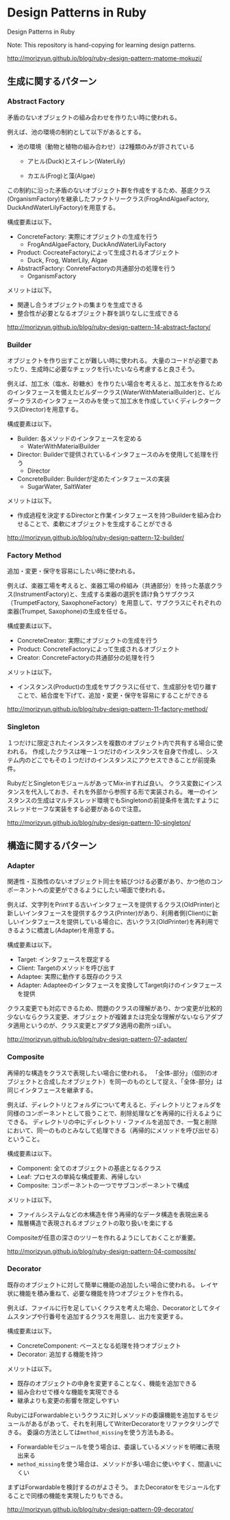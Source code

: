 # Design Patterns in Ruby

Design Patterns in Ruby

Note: This repository is hand-copying for learning design patterns.

http://morizyun.github.io/blog/ruby-design-pattern-matome-mokuzi/

## 生成に関するパターン

### Abstract Factory

矛盾のないオブジェクトの組み合わせを作りたい時に使われる。

例えば、池の環境の制約として以下があるとする。

- 池の環境（動物と植物の組み合わせ）は2種類のみが許されている
  - アヒル(Duck)とスイレン(WaterLily)

  - カエル(Frog)と藻(Algae)

この制約に沿った矛盾のないオブジェクト群を作成をするため、基底クラス(OrganismFactory)を継承したファクトリークラス(FrogAndAlgaeFactory, DuckAndWaterLilyFactory)を用意する。

構成要素は以下。

- ConcreteFactory: 実際にオブジェクトの生成を行う
  - FrogAndAlgaeFactory, DuckAndWaterLilyFactory
- Product: CocreateFactoryによって生成されるオブジェクト
  - Duck, Frog, WaterLily, Algae
- AbstractFactory: ConreteFactoryの共通部分の処理を行う
  - OrganismFactory

メリットは以下。

- 関連し合うオブジェクトの集まりを生成できる
- 整合性が必要となるオブジェクト群を誤りなしに生成できる


http://morizyun.github.io/blog/ruby-design-pattern-14-abstract-factory/

### Builder

オブジェクトを作り出すことが難しい時に使われる。
大量のコードが必要であったり、生成時に必要なチェックを行いたいなら考慮すると良さそう。

例えば、加工水（塩水、砂糖水）を作りたい場合を考えると、加工水を作るためのインタフェースを備えたビルダークラス(WaterWithMaterialBuilder)と、ビルダークラスのインタフェースのみを使って加工水を作成していくディレクタークラス(Director)を用意する。

構成要素は以下。

- Builder: 各メソッドのインタフェースを定める
  - WaterWithMaterialBuilder
- Director: Builderで提供されているインタフェースのみを使用して処理を行う
  - Director
- ConcreteBuilder: Builderが定めたインタフェースの実装
  - SugarWater, SaltWater

メリットは以下。

- 作成過程を決定するDirectorと作業インタフェースを持つBuilderを組み合わせることで、柔軟にオブジェクトを生成することができる


http://morizyun.github.io/blog/ruby-design-pattern-12-builder/

### Factory Method

追加・変更・保守を容易にしたい時に使われる。

例えば、楽器工場を考えると、楽器工場の枠組み（共通部分）を持った基底クラス(InstrumentFactory)と、生成する楽器の選択を請け負うサブクラス（TrumpetFactory, SaxophoneFactory）を用意して、サブクラスにそれぞれの楽器(Trumpet, Saxophone)の生成を任せる。

構成要素は以下。

- ConcreteCreator: 実際にオブジェクトの生成を行う
- Product: ConcreteFactoryによって生成されるオブジェクト
- Creator: ConcreteFactoryの共通部分の処理を行う

メリットは以下。

- インスタンス(Product)の生成をサブクラスに任せて、生成部分を切り離すことで、結合度を下げて、追加・変更・保守を容易にすることができる


http://morizyun.github.io/blog/ruby-design-pattern-11-factory-method/

### Singleton

１つだけに限定されたインスタンスを複数のオブジェクト内で共有する場合に使われる。
作成したクラスは唯一１つだけのインスタンスを自身で作成し、システム内のどこでもその１つだけのインスタンスにアクセスできることが前提条件。

RubyだとSingletonモジュールがあってMix-inすれば良い。
クラス変数にインスタンスを代入しておき、それを外部から参照する形で実装される。
唯一のインスタンスの生成はマルチスレッド環境でもSingletonの前提条件を満たすようにスレッドセーフな実装をする必要があるので注意。


http://morizyun.github.io/blog/ruby-design-pattern-10-singleton/

## 構造に関するパターン

### Adapter

関連性・互換性のないオブジェクト同士を結びつける必要があり、かつ他のコンポーネントへの変更ができるようにしたい場面で使われる。

例えば、文字列をPrintする古いインタフェースを提供するクラス(OldPrinter)と新しいインタフェースを提供するクラス(Printer)があり、利用者側(Client)に新しいインタフェースを提供している場合に、古いクラス(OldPrinter)を再利用できるように橋渡し(Adapter)を用意する。

構成要素は以下。

- Target: インタフェースを既定する
- Client: Targetのメソッドを呼び出す
- Adaptee: 実際に動作する既存のクラス
- Adapter: Adapteeのインタフェースを変換してTarget向けのインタフェースを提供

クラス変更でも対応できるため、問題のクラスの理解があり、かつ変更が比較的少ないならクラス変更、オブジェクトが複雑または完全な理解がないならアダプタ適用というのが、クラス変更とアダプタ適用の勘所っぽい。


http://morizyun.github.io/blog/ruby-design-pattern-07-adapter/

### Composite

再帰的な構造をクラスで表現したい場合に使われる。
「全体-部分」（個別のオブジェクトと合成したオブジェクト）を同一のものとして捉え、「全体-部分」は同じインタフェースを継承する。

例えば、ディレクトリとフォルダについて考えると、ディレクトリとフォルダを同様のコンポーネントとして扱うことで、削除処理などを再帰的に行えるようにできる。
ディレクトリの中にディレクトリ・ファイルを追加でき、一覧と削除において、同一のものとみなして処理できる（再帰的にメソッドを呼び出せる）ということ。

構成要素は以下。

- Component: 全てのオブジェクトの基底となるクラス
- Leaf: プロセスの単純な構成要素、再帰しない
- Composite: コンポーネントの一つでサブコンポーネントで構成

メリットは以下。

- ファイルシステムなどの木構造を伴う再帰的なデータ構造を表現出来る
- 階層構造で表現されるオブジェクトの取り扱いを楽にする

Compositeが任意の深さのツリーを作れるようにしておくことが重要。


http://morizyun.github.io/blog/ruby-design-pattern-04-composite/

### Decorator

既存のオブジェクトに対して簡単に機能の追加したい場合に使われる。
レイヤ状に機能を積み重ねて、必要な機能を持つオブジェクトを作れる。

例えば、ファイルに行を足していくクラスを考えた場合、Decoratorとしてタイムスタンプや行番号を追加するクラスを用意し、出力を変更する。

構成要素は以下。

- ConcreteComponent: ベースとなる処理を持つオブジェクト
- Decorator: 追加する機能を持つ

メリットは以下。

- 既存のオブジェクトの中身を変更することなく、機能を追加できる
- 組み合わせで様々な機能を実現できる
- 継承よりも変更の影響を限定しやすい

RubyにはForwardableというクラスに対しメソッドの委譲機能を追加するモジュールがあるがあって、それを利用してWriterDecoratorをリファクタリングできる。
委譲の方法としては`method_missing`を使う方法もある。

- Forwardableモジュールを使う場合は、委譲しているメソッドを明確に表現出来る
- `method_missing`を使う場合は、メソッドが多い場合に使いやすく、間違いにくい

まずはForwardableを検討するのがよさそう。
またDecoratorをモジュール化することで同様の機能を実現したりもできる。


http://morizyun.github.io/blog/ruby-design-pattern-09-decorator/
